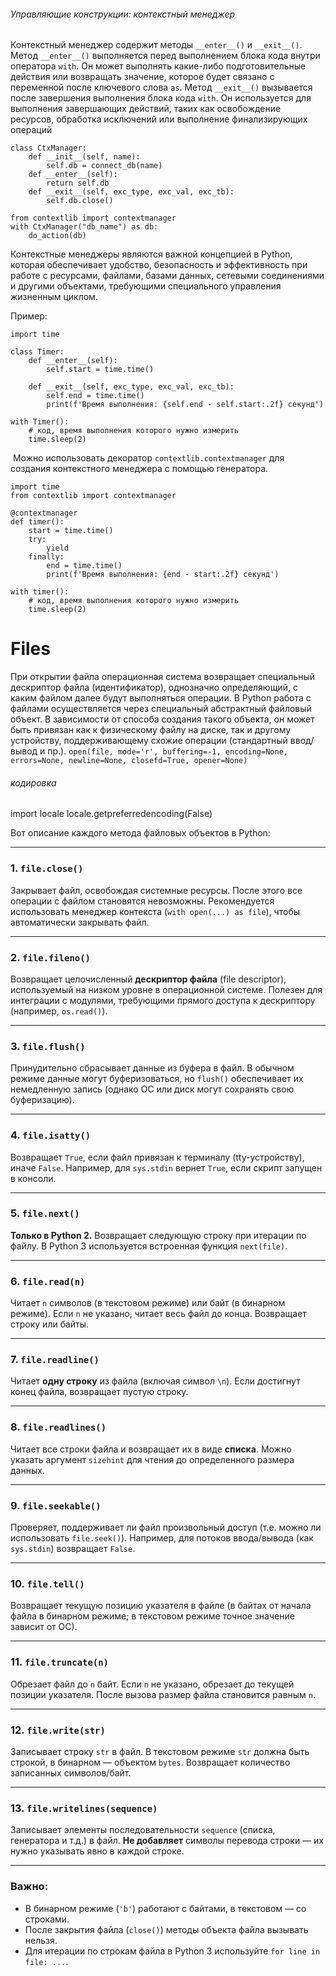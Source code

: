 

###### Управляющие конструкции: контекстный менеджер
Контекстный менеджер содержит методы `__enter__()` и `__exit__()`. Метод `__enter__()` выполняется перед выполнением блока кода внутри оператора `with`. Он может выполнять какие-либо подготовительные действия или возвращать значение, которое будет связано с переменной после ключевого слова `as`. Метод `__exit__()` вызывается после завершения выполнения блока кода `with`. Он используется для выполнения завершающих действий, таких как освобождение ресурсов, обработка исключений или выполнение финализирующих операций
```
class CtxManager:
	def __init__(self, name):
		self.db = connect_db(name)
	def __enter__(self):
		return self.db
	def __exit__(self, exc_type, exc_val, exc_tb):
		self.db.close()

from contextlib import contextmanager
with CtxManager("db_name") as db:
	do_action(db)
```

Контекстные менеджеры являются важной концепцией в Python, которая обеспечивает удобство, безопасность и эффективность при работе с ресурсами, файлами, базами данных, сетевыми соединениями и другими объектами, требующими специального управления жизненным циклом.

Пример:
```
import time

class Timer:
    def __enter__(self):
        self.start = time.time()

    def __exit__(self, exc_type, exc_val, exc_tb):
        self.end = time.time()
        print(f'Время выполнения: {self.end - self.start:.2f} секунд')

with Timer():
    # код, время выполнения которого нужно измерить
    time.sleep(2)
```
 Можно использовать декоратор `contextlib.contextmanager` для создания контекстного менеджера с помощью генератора.
```
import time
from contextlib import contextmanager

@contextmanager
def timer():
    start = time.time()
    try:
        yield
    finally:
        end = time.time()
        print(f'Время выполнения: {end - start:.2f} секунд')

with timer():
    # код, время выполнения которого нужно измерить
    time.sleep(2)
```


# Files

При открытии файла операционная система возвращает специальный дескриптор файла (идентификатор), однозначно определяющий, с каким файлом далее будут выполняться  операции.
В Python работа с файлами осуществляется через специальный абстрактный файловый
объект. В зависимости от способа создания такого объекта, он может быть привязан как к физическому файлу на диске, так и другому устройству, поддерживающему схожие  операции (стандартный ввод/вывод и пр.).
`open(file, mode='r', buffering=-1, encoding=None, errors=None, newline=None, closefd=True, opener=None)`
###### кодировка
import locale
locale.getpreferredencoding(False)

Вот описание каждого метода файловых объектов в Python:

---

### 1. **`file.close()`**
Закрывает файл, освобождая системные ресурсы. После этого все операции с файлом становятся невозможны. Рекомендуется использовать менеджер контекста (`with open(...) as file`), чтобы автоматически закрывать файл.

---

### 2. **`file.fileno()`**
Возвращает целочисленный **дескриптор файла** (file descriptor), используемый на низком уровне в операционной системе. Полезен для интеграции с модулями, требующими прямого доступа к дескриптору (например, `os.read()`).

---

### 3. **`file.flush()`**
Принудительно сбрасывает данные из буфера в файл. В обычном режиме данные могут буферизоваться, но `flush()` обеспечивает их немедленную запись (однако ОС или диск могут сохранять свою буферизацию).

---

### 4. **`file.isatty()`**
Возвращает `True`, если файл привязан к терминалу (tty-устройству), иначе `False`. Например, для `sys.stdin` вернет `True`, если скрипт запущен в консоли.

---

### 5. **`file.next()`**
**Только в Python 2.** Возвращает следующую строку при итерации по файлу. В Python 3 используется встроенная функция `next(file)`.

---

### 6. **`file.read(n)`**
Читает `n` символов (в текстовом режиме) или байт (в бинарном режиме). Если `n` не указано, читает весь файл до конца. Возвращает строку или байты.

---

### 7. **`file.readline()`**
Читает **одну строку** из файла (включая символ `\n`). Если достигнут конец файла, возвращает пустую строку.

---

### 8. **`file.readlines()`**
Читает все строки файла и возвращает их в виде **списка**. Можно указать аргумент `sizehint` для чтения до определенного размера данных.

---

### 9. **`file.seekable()`**
Проверяет, поддерживает ли файл произвольный доступ (т.е. можно ли использовать `file.seek()`). Например, для потоков ввода/вывода (как `sys.stdin`) возвращает `False`.

---

### 10. **`file.tell()`**
Возвращает текущую позицию указателя в файле (в байтах от начала файла в бинарном режиме; в текстовом режиме точное значение зависит от ОС).

---

### 11. **`file.truncate(n)`**
Обрезает файл до `n` байт. Если `n` не указано, обрезает до текущей позиции указателя. После вызова размер файла становится равным `n`.

---

### 12. **`file.write(str)`**
Записывает строку `str` в файл. В текстовом режиме `str` должна быть строкой, в бинарном — объектом `bytes`. Возвращает количество записанных символов/байт.

---

### 13. **`file.writelines(sequence)`**
Записывает элементы последовательности `sequence` (списка, генератора и т.д.) в файл. **Не добавляет** символы перевода строки — их нужно указывать явно в каждой строке.

---

### Важно:
- В бинарном режиме (`'b'`) работают с байтами, в текстовом — со строками.
- После закрытия файла (`close()`) методы объекта файла вызывать нельзя.
- Для итерации по строкам файла в Python 3 используйте `for line in file: ...`.